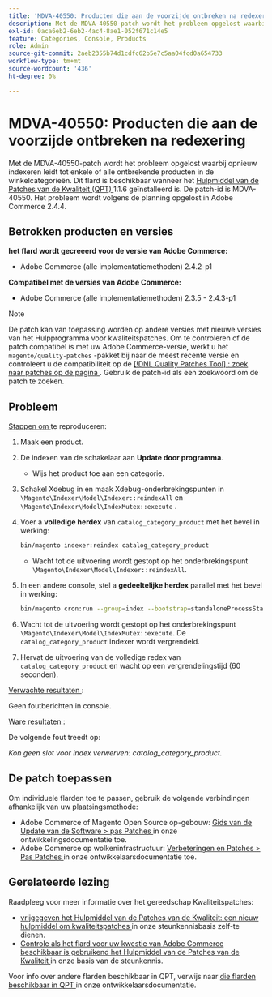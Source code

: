```yaml
---
title: 'MDVA-40550: Producten die aan de voorzijde ontbreken na redexering'
description: Met de MDVA-40550-patch wordt het probleem opgelost waarbij opnieuw indexeren leidt tot enkele of alle ontbrekende producten in de winkelcategorieën. Deze patch is beschikbaar wanneer [Quality Patches Tool (QPT)] (/help/announcements/adobe-commerce-announcements/magento-quality-patches-released-new-tool-to-self-serve-quality-patches.md) 1.1.6 is geïnstalleerd. De patch-id is MDVA-40550. Het probleem wordt volgens de planning opgelost in Adobe Commerce 2.4.4.
exl-id: 0aca6eb2-6eb2-4ac4-8ae1-052f671c14e5
feature: Categories, Console, Products
role: Admin
source-git-commit: 2aeb2355b74d1cdfc62b5e7c5aa04fcd0a654733
workflow-type: tm+mt
source-wordcount: '436'
ht-degree: 0%

---
```


# MDVA-40550: Producten die aan de voorzijde ontbreken na redexering

Met de MDVA-40550-patch wordt het probleem opgelost waarbij opnieuw indexeren leidt tot enkele of alle ontbrekende producten in de winkelcategorieën. Dit flard is beschikbaar wanneer het [ Hulpmiddel van de Patches van de Kwaliteit (QPT) ](/help/announcements/adobe-commerce-announcements/magento-quality-patches-released-new-tool-to-self-serve-quality-patches.md) 1.1.6 geïnstalleerd is. De patch-id is MDVA-40550. Het probleem wordt volgens de planning opgelost in Adobe Commerce 2.4.4.

## Betrokken producten en versies

**het flard wordt gecreeerd voor de versie van Adobe Commerce:**

* Adobe Commerce (alle implementatiemethoden) 2.4.2-p1

**Compatibel met de versies van Adobe Commerce:**

* Adobe Commerce (alle implementatiemethoden) 2.3.5 - 2.4.3-p1

>[!NOTE]
>
>De patch kan van toepassing worden op andere versies met nieuwe versies van het Hulpprogramma voor kwaliteitspatches. Om te controleren of de patch compatibel is met uw Adobe Commerce-versie, werkt u het `magento/quality-patches` -pakket bij naar de meest recente versie en controleert u de compatibiliteit op de [[!DNL Quality Patches Tool] : zoek naar patches op de pagina ](https://experienceleague.adobe.com/tools/commerce-quality-patches/index.html) . Gebruik de patch-id als een zoekwoord om de patch te zoeken.

## Probleem

<u> Stappen om </u> te reproduceren:

1. Maak een product.
1. De indexen van de schakelaar aan **Update door programma**.
   * Wijs het product toe aan een categorie.
1. Schakel Xdebug in en maak Xdebug-onderbrekingspunten in `\Magento\Indexer\Model\Indexer::reindexAll` en `\Magento\Indexer\Model\IndexMutex::execute` .
1. Voer a **volledige herdex** van `catalog_category_product` met het bevel in werking:

   ```bash
   bin/magento indexer:reindex catalog_category_product
   ```

   * Wacht tot de uitvoering wordt gestopt op het onderbrekingspunt `\Magento\Indexer\Model\Indexer::reindexAll`.

1. In een andere console, stel a **gedeeltelijke herdex** parallel met het bevel in werking:

   ```bash
   bin/magento cron:run --group=index --bootstrap=standaloneProcessStarted=1
   ```

1. Wacht tot de uitvoering wordt gestopt op het onderbrekingspunt `\Magento\Indexer\Model\IndexMutex::execute`. De `catalog_category_product` indexer wordt vergrendeld.
1. Hervat de uitvoering van de volledige redex van `catalog_category_product` en wacht op een vergrendelingstijd (60 seconden).

<u> Verwachte resultaten </u>:

Geen foutberichten in console.

<u> Ware resultaten </u>:

De volgende fout treedt op:

*Kon geen slot voor index verwerven: catalog_category_product.*

## De patch toepassen

Om individuele flarden toe te passen, gebruik de volgende verbindingen afhankelijk van uw plaatsingsmethode:

* Adobe Commerce of Magento Open Source op-gebouw: [ Gids van de Update van de Software > pas Patches ](https://experienceleague.adobe.com/en/docs/commerce-operations/tools/quality-patches-tool/usage) in onze ontwikkelingsdocumentatie toe.
* Adobe Commerce op wolkeninfrastructuur: [ Verbeteringen en Patches > Pas Patches ](https://experienceleague.adobe.com/en/docs/commerce-cloud-service/user-guide/develop/upgrade/apply-patches) in onze ontwikkelaarsdocumentatie toe.

## Gerelateerde lezing

Raadpleeg voor meer informatie over het gereedschap Kwaliteitspatches:

* [ vrijgegeven het Hulpmiddel van de Patches van de Kwaliteit: een nieuw hulpmiddel om kwaliteitspatches ](/help/announcements/adobe-commerce-announcements/magento-quality-patches-released-new-tool-to-self-serve-quality-patches.md) in onze steunkennisbasis zelf-te dienen.
* [ Controle als het flard voor uw kwestie van Adobe Commerce beschikbaar is gebruikend het Hulpmiddel van de Patches van de Kwaliteit ](/help/support-tools/patches-available-in-qpt-tool/check-patch-for-magento-issue-with-magento-quality-patches.md) in onze basis van de steunkennis.

Voor info over andere flarden beschikbaar in QPT, verwijs naar [ die flarden beschikbaar in QPT ](https://experienceleague.adobe.com/tools/commerce-quality-patches/index.html) in onze ontwikkelaarsdocumentatie.
